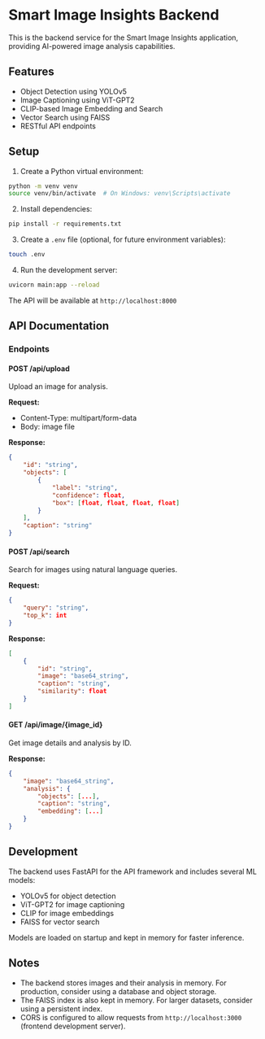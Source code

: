 # Smart Image Insights Backend

This is the backend service for the Smart Image Insights application, providing AI-powered image analysis capabilities.

## Features

- Object Detection using YOLOv5
- Image Captioning using ViT-GPT2
- CLIP-based Image Embedding and Search
- Vector Search using FAISS
- RESTful API endpoints

## Setup

1. Create a Python virtual environment:
```bash
python -m venv venv
source venv/bin/activate  # On Windows: venv\Scripts\activate
```

2. Install dependencies:
```bash
pip install -r requirements.txt
```

3. Create a `.env` file (optional, for future environment variables):
```bash
touch .env
```

4. Run the development server:
```bash
uvicorn main:app --reload
```

The API will be available at `http://localhost:8000`

## API Documentation

### Endpoints

#### POST /api/upload
Upload an image for analysis.

**Request:**
- Content-Type: multipart/form-data
- Body: image file

**Response:**
```json
{
    "id": "string",
    "objects": [
        {
            "label": "string",
            "confidence": float,
            "box": [float, float, float, float]
        }
    ],
    "caption": "string"
}
```

#### POST /api/search
Search for images using natural language queries.

**Request:**
```json
{
    "query": "string",
    "top_k": int
}
```

**Response:**
```json
[
    {
        "id": "string",
        "image": "base64_string",
        "caption": "string",
        "similarity": float
    }
]
```

#### GET /api/image/{image_id}
Get image details and analysis by ID.

**Response:**
```json
{
    "image": "base64_string",
    "analysis": {
        "objects": [...],
        "caption": "string",
        "embedding": [...]
    }
}
```

## Development

The backend uses FastAPI for the API framework and includes several ML models:
- YOLOv5 for object detection
- ViT-GPT2 for image captioning
- CLIP for image embeddings
- FAISS for vector search

Models are loaded on startup and kept in memory for faster inference.

## Notes

- The backend stores images and their analysis in memory. For production, consider using a database and object storage.
- The FAISS index is also kept in memory. For larger datasets, consider using a persistent index.
- CORS is configured to allow requests from `http://localhost:3000` (frontend development server). 